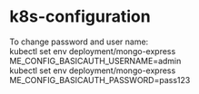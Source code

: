 # k8s-configuration
To change password and user name: <br>
kubectl set env deployment/mongo-express ME_CONFIG_BASICAUTH_USERNAME=admin  <br>
kubectl set env deployment/mongo-express ME_CONFIG_BASICAUTH_PASSWORD=pass123 <br>
